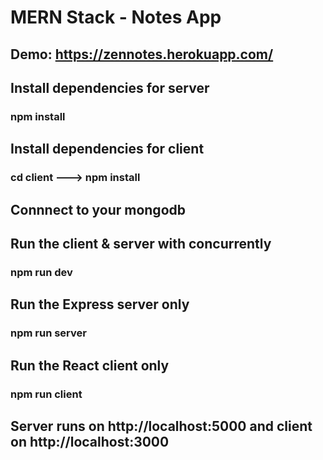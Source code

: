 # MERN Stack - Notes App

## Demo: https://zennotes.herokuapp.com/

## Install dependencies for server
### npm install

## Install dependencies for client
### cd client ---> npm install

## Connnect to your mongodb

## Run the client & server with concurrently
### npm run dev

## Run the Express server only
### npm run server

## Run the React client only
### npm run client

## Server runs on http://localhost:5000 and client on http://localhost:3000
